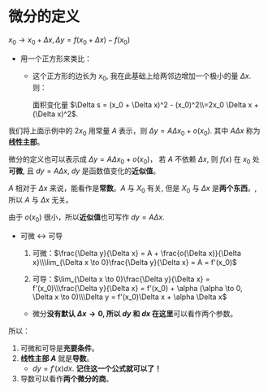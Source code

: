 # 微分的定义
$x_0 \to x_0+ \Delta x, \Delta y = f(x_0 + \Delta x) - f(x_0)$

* 用一个正方形来类比：

    * 这个正方形的边长为 $x_0$, 我在此基础上给两邻边增加一个极小的量 $\Delta x$. 则：

        面积变化量 
        $\Delta s = (x_0 + \Delta x)^2 - (x_0)^2\\=2x_0 \Delta x + (\Delta x)^2$.

我们将上面示例中的 $2x_0$ 用常量 $A$ 表示，则 $\Delta y = A \Delta x_0 + o(x_0)$. 其中 $A \Delta x$ 称为**线性主部**。

微分的定义也可以表示成 $\Delta y = A \Delta x_0 + o(x_0)$， 若 $A$ 不依赖 $\Delta x$, 则 $f(x)$ 在 $x_0$ 处**可微**, 且 $dy = A \Delta x$, $dy$ 是函数值变化的**近似值**。

$A$ 相对于 $\Delta x$ 来说，能看作是**常数**。$A$ 与 $X_0$ 有关, 但是 $X_0$ 与 $\Delta x$ 是**两个东西**。, 所以 $A$ 与 $\Delta x$ 无关。

由于 $o(x_0)$ 很小，所以**近似值**也可写作 $dy = A\Delta x$.

* 可微 $\leftrightarrow$ 可导
    1. 可微：$\frac{\Delta y}{\Delta x} = A + \frac{o(\Delta x)}{\Delta x}\\\lim_{\Delta x \to 0}\frac{\Delta y}{\Delta x} = A = f'(x_0)$

    2. 可导：$\lim_{\Delta x \to 0}\frac{\Delta y}{\Delta x} = f'(x_0)\\\frac{\Delta y}{\Delta x} = f'(x_0) + \alpha (\alpha \to 0, \Delta x \to 0)\\\Delta y = f'(x_0)\Delta x + \alpha \Delta x$

    * 微分**没有默认 $\Delta x \to 0$, 所以 $dy$ 和 $dx$ 在这里**可以看作两个参数。

所以：
1. 可微和可导是**充要条件**。
2. **线性主部 $A$** 就是**导数**。
    * $dy = f'(x)dx$. **记住这一个公式就可以了！**
3. 导数可以看作**两个微分的商**。
